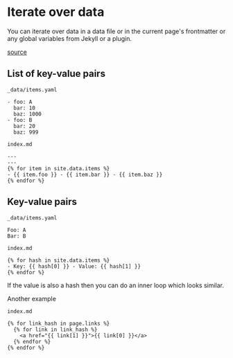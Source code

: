 # Iterate over data

You can iterate over data in a data file or in the current page's frontmatter or any global variables from Jekyll or a plugin.

[source](https://stackoverflow.com/questions/17677094/jekyll-for-loop-over-all-images-in-a-folder)

## List of key-value pairs

`_data/items.yaml`
```
- foo: A
  bar: 10
  baz: 1000
- foo: B
  bar: 20
  baz: 999
```

`index.md`
```
---
---
{% for item in site.data.items %}
- {{ item.foo }} - {{ item.bar }} - {{ item.baz }}
{% endfor %}
```

## Key-value pairs


`_data/items.yaml`
```
Foo: A
Bar: B
```


`index.md`
```
{% for hash in site.data.items %}
- Key: {{ hash[0] }} - Value: {{ hash[1] }}
{% endfor %}
```

If the value is also a hash then you can do an inner loop which looks similar.


Another example

`index.md`
```
{% for link_hash in page.links %}
  {% for link in link_hash %}
    <a href="{{ link[1] }}">{{ link[0] }}</a>
  {% endfor %}
{% endfor %}
```
<!--stackedit_data:
eyJoaXN0b3J5IjpbLTEzMjUzNzY5NTJdfQ==
-->